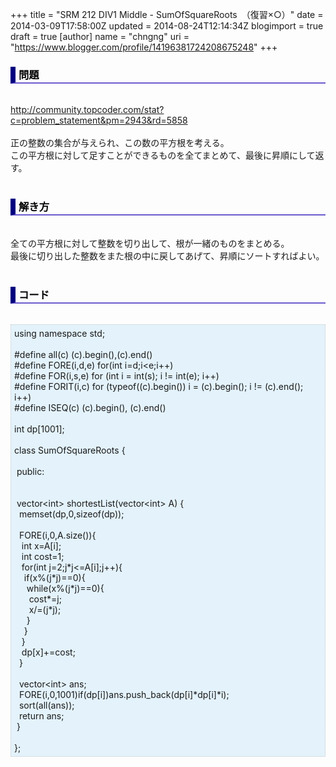 +++
title = "SRM 212 DIV1 Middle - SumOfSquareRoots　（復習×○）"
date = 2014-03-09T17:58:00Z
updated = 2014-08-24T12:14:34Z
blogimport = true
draft = true
[author]
	name = "chngng"
	uri = "https://www.blogger.com/profile/14196381724208675248"
+++

<div dir="ltr" style="text-align: left;" trbidi="on"><h3 style="border-bottom: 2px solid slateblue; border-left: 8px solid navy; color: black; padding: 0px 0px 1px 5px;">問題 </h3><br /><a href="http://community.topcoder.com/stat?c=problem_statement&amp;pm=2943&amp;rd=5858" target="_blank">http://community.topcoder.com/stat?c=problem_statement&amp;pm=2943&amp;rd=5858</a><br /><br />正の整数の集合が与えられ、この数の平方根を考える。<br />この平方根に対して足すことができるものを全てまとめて、最後に昇順にして返す。<br /><br /><h3 style="border-bottom: 2px solid slateblue; border-left: 8px solid navy; color: black; padding: 0px 0px 1px 5px;">解き方 </h3><br />全ての平方根に対して整数を切り出して、根が一緒のものをまとめる。<br />最後に切り出した整数をまた根の中に戻してあげて、昇順にソートすればよい。<br /><br /><h3 style="border-bottom: 2px solid slateblue; border-left: 8px solid navy; color: black; padding: 0px 0px 1px 5px;">コード </h3><br /><div style="background-color: #e3f2fb; border: 1px dotted #CCCCCC; padding: 5px;">using namespace std;<br /><br />#define all(c) (c).begin(),(c).end()<br />#define FORE(i,d,e) for(int i=d;i&lt;e;i++)<br />#define FOR(i,s,e) for (int i = int(s); i != int(e); i++)<br />#define FORIT(i,c) for (typeof((c).begin()) i = (c).begin(); i != (c).end(); i++)<br />#define ISEQ(c) (c).begin(), (c).end()<br /><br />int dp[1001];<br /><br />class SumOfSquareRoots {<br /><br /><span class="Apple-tab-span" style="white-space: pre;"> </span>public:<br /><br /><br /><span class="Apple-tab-span" style="white-space: pre;"> </span>vector&lt;int&gt; shortestList(vector&lt;int&gt; A) {<br /><span class="Apple-tab-span" style="white-space: pre;">  </span>memset(dp,0,sizeof(dp));<br /><br /><span class="Apple-tab-span" style="white-space: pre;">  </span>FORE(i,0,A.size()){<br /><span class="Apple-tab-span" style="white-space: pre;">   </span>int x=A[i];<br /><span class="Apple-tab-span" style="white-space: pre;">   </span>int cost=1;<br /><span class="Apple-tab-span" style="white-space: pre;">   </span>for(int j=2;j*j&lt;=A[i];j++){<br /><span class="Apple-tab-span" style="white-space: pre;">    </span>if(x%(j*j)==0){<br /><span class="Apple-tab-span" style="white-space: pre;">     </span>while(x%(j*j)==0){<br /><span class="Apple-tab-span" style="white-space: pre;">      </span>cost*=j;<br /><span class="Apple-tab-span" style="white-space: pre;">      </span>x/=(j*j);<br /><span class="Apple-tab-span" style="white-space: pre;">     </span>}<br /><span class="Apple-tab-span" style="white-space: pre;">    </span>}<br /><span class="Apple-tab-span" style="white-space: pre;">   </span>}<br /><span class="Apple-tab-span" style="white-space: pre;">   </span>dp[x]+=cost;<br /><span class="Apple-tab-span" style="white-space: pre;">  </span>}<br /><br /><span class="Apple-tab-span" style="white-space: pre;">  </span>vector&lt;int&gt; ans;<br /><span class="Apple-tab-span" style="white-space: pre;">  </span>FORE(i,0,1001)if(dp[i])ans.push_back(dp[i]*dp[i]*i);<br /><span class="Apple-tab-span" style="white-space: pre;">  </span>sort(all(ans));<br /><span class="Apple-tab-span" style="white-space: pre;">  </span>return ans;<br /><span class="Apple-tab-span" style="white-space: pre;"> </span>}<br /><br />};</div></div>
